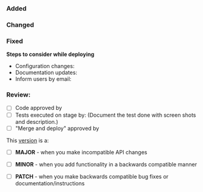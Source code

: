 ### Added

### Changed

### Fixed


**Steps to consider while deploying**
- Configuration changes:
- Documentation updates:
- Inform users by email:

### Review:
- [ ] Code approved by
- [ ] Tests executed on stage by:  (Document the test done with screen shots and description.)
- [ ] "Merge and deploy" approved by

This [version](https://semver.org/) is a:
- [ ] **MAJOR** - when you make incompatible API changes
- [ ] **MINOR** - when you add functionality in a backwards compatible manner
- [ ] **PATCH** - when you make backwards compatible bug fixes or documentation/instructions


